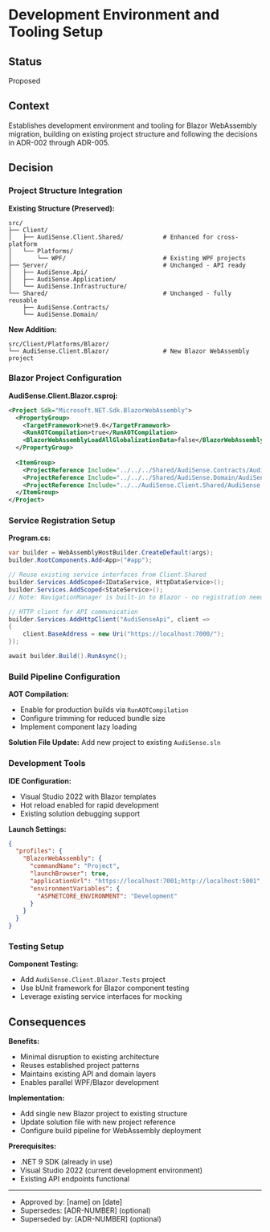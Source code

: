 # Development Environment and Tooling Setup

## Status

Proposed

## Context

Establishes development environment and tooling for Blazor WebAssembly migration, building on existing project structure and following the decisions in ADR-002 through ADR-005.

## Decision

### Project Structure Integration

**Existing Structure (Preserved):**
```
src/
├── Client/
│   ├── AudiSense.Client.Shared/           # Enhanced for cross-platform
│   └── Platforms/
│       └── WPF/                           # Existing WPF projects
├── Server/                                # Unchanged - API ready
│   ├── AudiSense.Api/
│   ├── AudiSense.Application/
│   └── AudiSense.Infrastructure/
└── Shared/                                # Unchanged - fully reusable
    ├── AudiSense.Contracts/
    └── AudiSense.Domain/
```

**New Addition:**
```
src/Client/Platforms/Blazor/
└── AudiSense.Client.Blazor/               # New Blazor WebAssembly project
```

### Blazor Project Configuration

**AudiSense.Client.Blazor.csproj:**
```xml
<Project Sdk="Microsoft.NET.Sdk.BlazorWebAssembly">
  <PropertyGroup>
    <TargetFramework>net9.0</TargetFramework>
    <RunAOTCompilation>true</RunAOTCompilation>
    <BlazorWebAssemblyLoadAllGlobalizationData>false</BlazorWebAssemblyLoadAllGlobalizationData>
  </PropertyGroup>
  
  <ItemGroup>
    <ProjectReference Include="../../../Shared/AudiSense.Contracts/AudiSense.Contracts.csproj" />
    <ProjectReference Include="../../../Shared/AudiSense.Domain/AudiSense.Domain.csproj" />
    <ProjectReference Include="../../AudiSense.Client.Shared/AudiSense.Client.Shared.csproj" />
  </ItemGroup>
</Project>
```

### Service Registration Setup

**Program.cs:**
```csharp
var builder = WebAssemblyHostBuilder.CreateDefault(args);
builder.RootComponents.Add<App>("#app");

// Reuse existing service interfaces from Client.Shared
builder.Services.AddScoped<IDataService, HttpDataService>();
builder.Services.AddScoped<StateService>();
// Note: NavigationManager is built-in to Blazor - no registration needed

// HTTP client for API communication
builder.Services.AddHttpClient("AudiSenseApi", client =>
{
    client.BaseAddress = new Uri("https://localhost:7000/");
});

await builder.Build().RunAsync();
```

### Build Pipeline Configuration

**AOT Compilation:**
- Enable for production builds via `RunAOTCompilation`
- Configure trimming for reduced bundle size
- Implement component lazy loading

**Solution File Update:**
Add new project to existing `AudiSense.sln`

### Development Tools

**IDE Configuration:**
- Visual Studio 2022 with Blazor templates
- Hot reload enabled for rapid development
- Existing solution debugging support

**Launch Settings:**
```json
{
  "profiles": {
    "BlazorWebAssembly": {
      "commandName": "Project",
      "launchBrowser": true,
      "applicationUrl": "https://localhost:7001;http://localhost:5001",
      "environmentVariables": {
        "ASPNETCORE_ENVIRONMENT": "Development"
      }
    }
  }
}
```

### Testing Setup

**Component Testing:**
- Add `AudiSense.Client.Blazor.Tests` project
- Use bUnit framework for Blazor component testing
- Leverage existing service interfaces for mocking

## Consequences

**Benefits:**
- Minimal disruption to existing architecture
- Reuses established project patterns
- Maintains existing API and domain layers
- Enables parallel WPF/Blazor development

**Implementation:**
- Add single new Blazor project to existing structure
- Update solution file with new project reference
- Configure build pipeline for WebAssembly deployment

**Prerequisites:**
- .NET 9 SDK (already in use)
- Visual Studio 2022 (current development environment)
- Existing API endpoints functional

---

* Approved by: [name] on [date]
* Supersedes: [ADR-NUMBER] (optional)
* Superseded by: [ADR-NUMBER] (optional)
